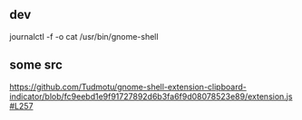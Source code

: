 ## dev
journalctl -f -o cat /usr/bin/gnome-shell

## some src
https://github.com/Tudmotu/gnome-shell-extension-clipboard-indicator/blob/fc9eebd1e9f91727892d6b3fa6f9d08078523e89/extension.js#L257